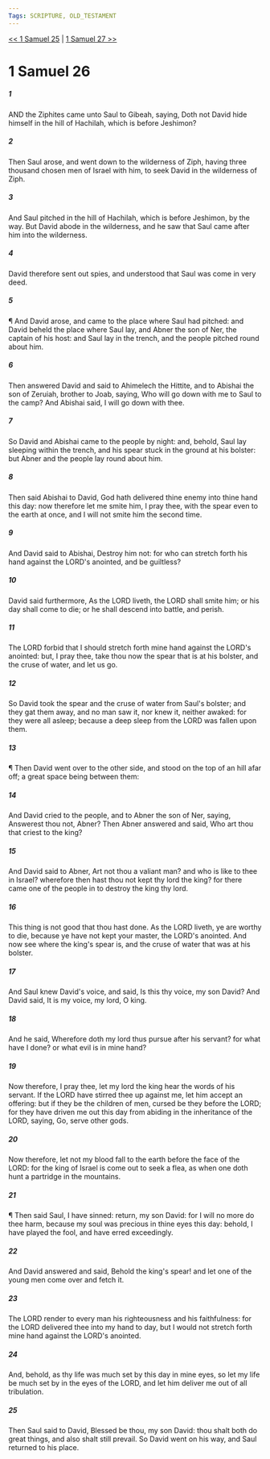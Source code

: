 ```yaml
---
Tags: SCRIPTURE, OLD_TESTAMENT
---
```


[<< 1 Samuel 25](OLD_TESTAMENT/09_1_Samuel/1_Samuel_25.md) | [1 Samuel 27 >>](OLD_TESTAMENT/09_1_Samuel/1_Samuel_27.md)

# 1 Samuel 26

##### 1

AND the Ziphites came unto Saul to Gibeah, saying, Doth not David hide himself in the hill of Hachilah, which is before Jeshimon?

##### 2

Then Saul arose, and went down to the wilderness of Ziph, having three thousand chosen men of Israel with him, to seek David in the wilderness of Ziph.

##### 3

And Saul pitched in the hill of Hachilah, which is before Jeshimon, by the way. But David abode in the wilderness, and he saw that Saul came after him into the wilderness.

##### 4

David therefore sent out spies, and understood that Saul was come in very deed.

##### 5

¶ And David arose, and came to the place where Saul had pitched: and David beheld the place where Saul lay, and Abner the son of Ner, the captain of his host: and Saul lay in the trench, and the people pitched round about him.

##### 6

Then answered David and said to Ahimelech the Hittite, and to Abishai the son of Zeruiah, brother to Joab, saying, Who will go down with me to Saul to the camp? And Abishai said, I will go down with thee.

##### 7

So David and Abishai came to the people by night: and, behold, Saul lay sleeping within the trench, and his spear stuck in the ground at his bolster: but Abner and the people lay round about him.

##### 8

Then said Abishai to David, God hath delivered thine enemy into thine hand this day: now therefore let me smite him, I pray thee, with the spear even to the earth at once, and I will not smite him the second time.

##### 9

And David said to Abishai, Destroy him not: for who can stretch forth his hand against the LORD's anointed, and be guiltless?

##### 10

David said furthermore, As the LORD liveth, the LORD shall smite him; or his day shall come to die; or he shall descend into battle, and perish.

##### 11

The LORD forbid that I should stretch forth mine hand against the LORD's anointed: but, I pray thee, take thou now the spear that is at his bolster, and the cruse of water, and let us go.

##### 12

So David took the spear and the cruse of water from Saul's bolster; and they gat them away, and no man saw it, nor knew it, neither awaked: for they were all asleep; because a deep sleep from the LORD was fallen upon them.

##### 13

¶ Then David went over to the other side, and stood on the top of an hill afar off; a great space being between them:

##### 14

And David cried to the people, and to Abner the son of Ner, saying, Answerest thou not, Abner? Then Abner answered and said, Who art thou that criest to the king?

##### 15

And David said to Abner, Art not thou a valiant man? and who is like to thee in Israel? wherefore then hast thou not kept thy lord the king? for there came one of the people in to destroy the king thy lord.

##### 16

This thing is not good that thou hast done. As the LORD liveth, ye are worthy to die, because ye have not kept your master, the LORD's anointed. And now see where the king's spear is, and the cruse of water that was at his bolster.

##### 17

And Saul knew David's voice, and said, Is this thy voice, my son David? And David said, It is my voice, my lord, O king.

##### 18

And he said, Wherefore doth my lord thus pursue after his servant? for what have I done? or what evil is in mine hand?

##### 19

Now therefore, I pray thee, let my lord the king hear the words of his servant. If the LORD have stirred thee up against me, let him accept an offering: but if they be the children of men, cursed be they before the LORD; for they have driven me out this day from abiding in the inheritance of the LORD, saying, Go, serve other gods.

##### 20

Now therefore, let not my blood fall to the earth before the face of the LORD: for the king of Israel is come out to seek a flea, as when one doth hunt a partridge in the mountains.

##### 21

¶ Then said Saul, I have sinned: return, my son David: for I will no more do thee harm, because my soul was precious in thine eyes this day: behold, I have played the fool, and have erred exceedingly.

##### 22

And David answered and said, Behold the king's spear! and let one of the young men come over and fetch it.

##### 23

The LORD render to every man his righteousness and his faithfulness: for the LORD delivered thee into my hand to day, but I would not stretch forth mine hand against the LORD's anointed.

##### 24

And, behold, as thy life was much set by this day in mine eyes, so let my life be much set by in the eyes of the LORD, and let him deliver me out of all tribulation.

##### 25

Then Saul said to David, Blessed be thou, my son David: thou shalt both do great things, and also shalt still prevail. So David went on his way, and Saul returned to his place.
